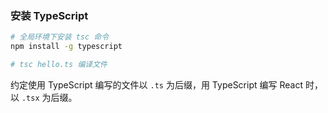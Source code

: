 



###  安装 TypeScript

```bash
# 全局环境下安装 tsc 命令
npm install -g typescript

# tsc hello.ts 编译文件

```

约定使用 TypeScript 编写的文件以 `.ts` 为后缀，用 TypeScript 编写 React 时，以 `.tsx` 为后缀。